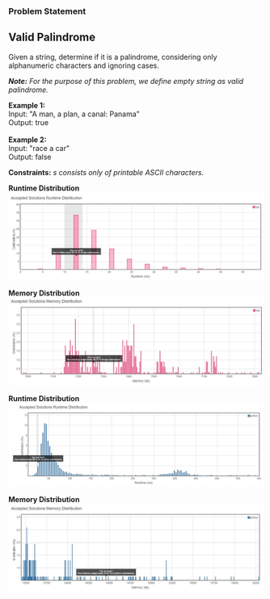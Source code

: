 <h3>Problem Statement</h3>

<h2>Valid Palindrome</h2>
Given a string, determine if it is a palindrome, considering only alphanumeric characters and ignoring cases.<br>

<i> **Note:** For the purpose of this problem, we define empty string as valid palindrome.</i>

**Example 1:** <br>
Input: "A man, a plan, a canal: Panama"<br>
Output: true<br><br>
**Example 2:** <br>
Input: "race a car"<br>
Output: false<br>

**Constraints:** *s consists only of printable ASCII characters.*

__Runtime Distribution__<br>
![SNIP](RuntimeDay3.JPG)

__Memory Distribution__<br>
![SNIP](MemoryDay3.JPG)

__Runtime Distribution__<br>
![SNIP](RuntimeDay3Python.JPG)

__Memory Distribution__<br>
![SNIP](MemoryDay3Python.JPG)
